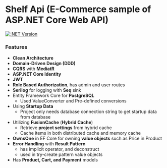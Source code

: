# Shelf Api (E-Commerce sample of ASP.NET Core Web API)

[![.NET Version](https://img.shields.io/badge/.net_version-v8.0-4CAF50?logo=.net)](https://learn.microsoft.com/en-us/dotnet/core/whats-new/dotnet-8/overview)

### Features

- **Clean Architecture**
- **Domain-Driven Design (DDD)**
- **CQRS** with **MediatR**
- **ASP.NET Core Identity**
- **JWT**
- **Role Based Authorization**, has admin and user routes
- **Serilog** for logging with **Seq** sink
- Entity Framework Core for **PostgreSQL**
    - Used ValueConverter and Pre-defined conversions
- Using **Startup Data**
    - Project only needs database connection string to get startup data from database
- Utilizing **FusionCache** (**Hybrid Cache**)
    - Retrieve **project settings** from hybrid cache
    - Cache items in both distributed cache and memory cache
- **OwnsOne** in EF Core for owning **value objects** such as Price in Product
- **Error Handling** with **Result Pattern**
    - has implicit operator, and deconstruct
    - used in try-create pattern value objects
- Has **Product, Cart, and Payment** models